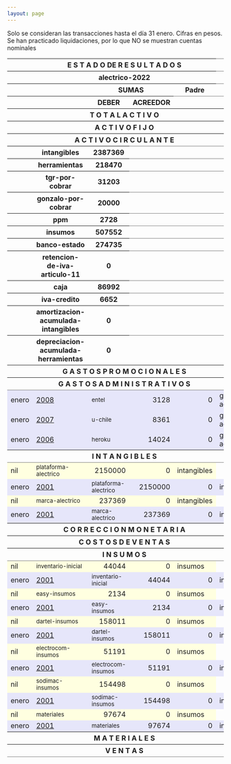 ```yaml
--- 
layout: page
--- 
```



Solo se consideran las transacciones hasta el día 31	enero.
Cifras en pesos.
Se han practicado liquidaciones, por lo que NO se muestran cuentas nominales
<table rules='groups'>
<style> tfoot {  border: 3px solid black;  } </style> 
<thead> <th></th><th colspan='4'> E S T A D O  DE R E S U L T A D O S </th> </thead>
<thead> <th></th><th colspan='4'> alectrico-2022</th></thead>
<thead> <th></th><th> </th> <th align='center' colspan= '2'>SUMAS</th><th> Padre </th> </thead>
<thead> <th></th><th></th>  <th>DEBER</th> <th>ACREEDOR</th> </thead>
<tbody>
<thead> <th></th><th colspan='4'> T O T A L    A C T I V O  </th> <th> 3405359</th> </thead>
<thead> <th></th><th colspan='4'> A C T I V O    F I J O</th> <th> 2478162</th> </thead>
<thead> <th></th><th colspan='4'> A C T I V O    C I R C U L A N T E</th> <th> 927197</th> </thead>
<thead> <th></th><th>intangibles</th><th> 2387369</th> </thead>
<thead> <th></th><th>herramientas</th><th> 218470</th> </thead>
<thead> <th></th><th>tgr-por-cobrar</th><th> 31203</th> </thead>
<thead> <th></th><th>gonzalo-por-cobrar</th><th> 20000</th> </thead>
<thead> <th></th><th>ppm</th><th> 2728</th> </thead>
<thead> <th></th><th>insumos</th><th> 507552</th> </thead>
<thead> <th></th><th>banco-estado</th><th> 274735</th> </thead>
<thead> <th></th><th>retencion-de-iva-articulo-11</th><th> 0</th> </thead>
<thead> <th></th><th>caja</th><th> 86992</th> </thead>
<thead> <th></th><th>iva-credito</th><th> 6652</th> </thead>
<thead> <th></th><th>amortizacion-acumulada-intangibles</th><th> 0</th> </thead>
<thead> <th></th><th>depreciacion-acumulada-herramientas</th><th> 0</th> </thead>
<thead> <th></th><th colspan='4'> G A S T O S    P R O M O C I O N A L E S </th> <th> 0</th> </thead>
<thead> <th></th><th colspan='4'> G A S T O S     A D M I N I S T R A T I V O S </th> <th> 25513</th></thead>
<tr style='background-color: lavender'>
<td> enero</td><td><a href= '/alectrico-2022/libro-diario#Partida-2008'>2008</a></td><td><small> entel </small> </td> <td align='right'> 3128</td> <td align='right'>0</td> <td> gastos-administrativos</td>
</tr>
<tr style='background-color: lavender'>
<td> enero</td><td><a href= '/alectrico-2022/libro-diario#Partida-2007'>2007</a></td><td><small> u-chile </small> </td> <td align='right'> 8361</td> <td align='right'>0</td> <td> gastos-administrativos</td>
</tr>
<tr style='background-color: lavender'>
<td> enero</td><td><a href= '/alectrico-2022/libro-diario#Partida-2006'>2006</a></td><td><small> heroku </small> </td> <td align='right'> 14024</td> <td align='right'>0</td> <td> gastos-administrativos</td>
</tr>
<thead> <th></th><th colspan='4'> I N T A N G I B L E S </th> <th>2387369</th> </thead>
<tr style='background-color: lightyellow'>
<td>nil</td><td><small> plataforma-alectrico </small> </td> <td align='right'> 2150000</td> <td align='right'>0</td> <td> intangibles</td>
</tr>
<tr style='background-color: lavender'>
<td> enero</td><td> <a href= '/alectrico-2022/libro-diario#Partida-2001'>2001</a></td><td><small> plataforma-alectrico </small> </td> <td align='right'> 2150000</td> <td align='right'>0</td> <td> intangibles</td>
</tr>
<tr style='background-color: lightyellow'>
<td>nil</td><td><small> marca-alectrico </small> </td> <td align='right'> 237369</td> <td align='right'>0</td> <td> intangibles</td>
</tr>
<tr style='background-color: lavender'>
<td> enero</td><td> <a href= '/alectrico-2022/libro-diario#Partida-2001'>2001</a></td><td><small> marca-alectrico </small> </td> <td align='right'> 237369</td> <td align='right'>0</td> <td> intangibles</td>
</tr>
<thead> <th></th><th colspan='4'> C O R R E C C I O N    M O N E T A R I A</th><th> 0</th> </thead>
<thead> <th></th><th colspan='4'> C O S T O S   D E    V E N T A S </th> <th> 0</th></thead>
<thead> <th></th><th colspan='4'> I N S U M O S</th> <th>507552</th></thead>
<tr  style='background-color: lightyellow'>
<td> nil</td><td><small> inventario-inicial </small> </td> <td align='right'> 44044</td> <td align='right'>0</td> <td> insumos</td>
</tr>
<tr style='background-color: lavender'>
<td> enero</td><td><a href= '/alectrico-2022/libro-diario#Partida-2001'>2001</a></td><td><small> inventario-inicial </small> </td> <td align='right'> 44044</td> <td align='right'>0</td> <td> insumos</td>
</tr>
<tr  style='background-color: lightyellow'>
<td> nil</td><td><small> easy-insumos </small> </td> <td align='right'> 2134</td> <td align='right'>0</td> <td> insumos</td>
</tr>
<tr style='background-color: lavender'>
<td> enero</td><td><a href= '/alectrico-2022/libro-diario#Partida-2001'>2001</a></td><td><small> easy-insumos </small> </td> <td align='right'> 2134</td> <td align='right'>0</td> <td> insumos</td>
</tr>
<tr  style='background-color: lightyellow'>
<td> nil</td><td><small> dartel-insumos </small> </td> <td align='right'> 158011</td> <td align='right'>0</td> <td> insumos</td>
</tr>
<tr style='background-color: lavender'>
<td> enero</td><td><a href= '/alectrico-2022/libro-diario#Partida-2001'>2001</a></td><td><small> dartel-insumos </small> </td> <td align='right'> 158011</td> <td align='right'>0</td> <td> insumos</td>
</tr>
<tr  style='background-color: lightyellow'>
<td> nil</td><td><small> electrocom-insumos </small> </td> <td align='right'> 51191</td> <td align='right'>0</td> <td> insumos</td>
</tr>
<tr style='background-color: lavender'>
<td> enero</td><td><a href= '/alectrico-2022/libro-diario#Partida-2001'>2001</a></td><td><small> electrocom-insumos </small> </td> <td align='right'> 51191</td> <td align='right'>0</td> <td> insumos</td>
</tr>
<tr  style='background-color: lightyellow'>
<td> nil</td><td><small> sodimac-insumos </small> </td> <td align='right'> 154498</td> <td align='right'>0</td> <td> insumos</td>
</tr>
<tr style='background-color: lavender'>
<td> enero</td><td><a href= '/alectrico-2022/libro-diario#Partida-2001'>2001</a></td><td><small> sodimac-insumos </small> </td> <td align='right'> 154498</td> <td align='right'>0</td> <td> insumos</td>
</tr>
<tr  style='background-color: lightyellow'>
<td> nil</td><td><small> materiales </small> </td> <td align='right'> 97674</td> <td align='right'>0</td> <td> insumos</td>
</tr>
<tr style='background-color: lavender'>
<td> enero</td><td><a href= '/alectrico-2022/libro-diario#Partida-2001'>2001</a></td><td><small> materiales </small> </td> <td align='right'> 97674</td> <td align='right'>0</td> <td> insumos</td>
</tr>
<thead> <th></th><th colspan='4'> M A T E R I A L E S </th> <th> 97674</th> </thead>
<thead> <th></th><th colspan='4'> V E N T A S </th><th> 0</th> </thead>
